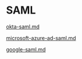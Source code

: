 # SAML

[okta-saml.md](okta-saml.md "mention")

[microsoft-azure-ad-saml.md](microsoft-azure-ad-saml.md "mention")

[google-saml.md](google-saml.md "mention")
